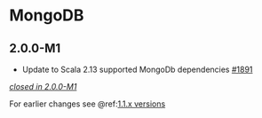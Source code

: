 # MongoDB

## 2.0.0-M1

- Update to Scala 2.13 supported MongoDb dependencies [#1891](https://github.com/akka/alpakka/pull/1891)

[*closed in 2.0.0-M1*](https://github.com/akka/alpakka/issues?q=is%3Aclosed+milestone%3A2.0.0-M1+label%3Ap%3Amongodb)

For earlier changes see @ref:[1.1.x versions](../1.1.x/mongodb.md)
